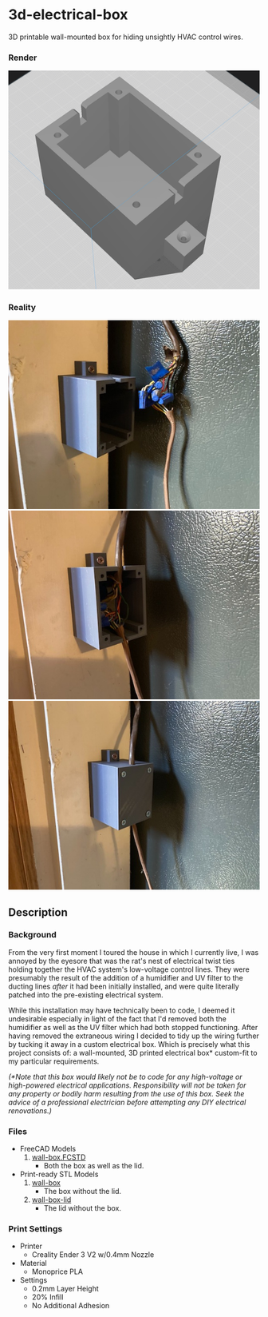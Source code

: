 # 3d-electrical-box
3D printable wall-mounted box for hiding unsightly HVAC control wires.

### Render
![3d-box-render](./media/3d-photo.png)

### Reality

![real1.jpeg](./media/real1.jpeg)
![real2.jpeg](./media/real2.jpeg)
![real3.jpeg](./media/real3.jpeg)

## Description

### Background

From the very first moment I toured the house in which I currently live, I was annoyed by the eyesore that was the rat's nest of electrical twist ties holding together the HVAC system's low-voltage control lines.  They were presumably the result of the addition of a humidifier and UV filter to the ducting lines _after_ it had been initially installed, and were quite literally patched into the pre-existing electrical system.

While this installation may have technically been to code, I deemed it undesirable especially in light of the fact that I'd removed both the humidifier as well as the UV filter which had both stopped functioning.  After having removed the extraneous wiring I decided to tidy up the wiring further by tucking it away in a custom electrical box.  Which is precisely what this project consists of: a wall-mounted, 3D printed electrical box* custom-fit to my particular requirements.

_(*Note that this box would likely not be to code for any high-voltage or high-powered electrical applications.  Responsibility will not be taken for any property or bodily harm resulting from the use of this box.  Seek the advice of a professional electrician before attempting any DIY electrical renovations.)_

### Files

- FreeCAD Models
    1. [wall-box.FCSTD](./FreeCAD_Models/wall-box.FCSTD)
        - Both the box as well as the lid.
- Print-ready STL Models
    1. [wall-box](./STLs/wall-box.stl)
        - The box without the lid.
    2. [wall-box-lid](./STLs/wall-box-lid.stl)
        - The lid without the box.

### Print Settings

- Printer
    - Creality Ender 3 V2 w/0.4mm Nozzle
- Material
    - Monoprice PLA
- Settings
    - 0.2mm Layer Height
    - 20% Infill
    - No Additional Adhesion